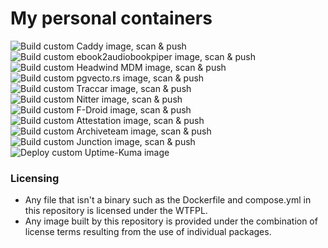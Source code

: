 # My personal containers

![Build custom Caddy image, scan & push](https://github.com/pinoykrissmith/containers/actions/workflows/build-caddy.yml/badge.svg)
![Build custom ebook2audiobookpiper image, scan & push](https://github.com/pinoykrissmith/containers/actions/workflows/build-ebook2audiobookpiper.yml/badge.svg)
![Build custom Headwind MDM image, scan & push](https://github.com/pinoykrissmith/containers/actions/workflows/build-headwind.yml/badge.svg)
![Build custom pgvecto.rs image, scan & push](https://github.com/pinoykrissmith/containers/actions/workflows/build-pgvecto.yml/badge.svg)
![Build custom Traccar image, scan & push](https://github.com/pinoykrissmith/containers/actions/workflows/build-traccar.yml/badge.svg)
![Build custom Nitter image, scan & push](https://github.com/pinoykrissmith/containers/actions/workflows/build-nitter.yml/badge.svg)
![Build custom F-Droid image, scan & push](https://github.com/pinoykrissmith/containers/actions/workflows/build-fdroid.yml/badge.svg)
![Build custom Attestation image, scan & push](https://github.com/pinoykrissmith/containers/actions/workflows/build-attestation.yml/badge.svg)
![Build custom Archiveteam image, scan & push](https://github.com/pinoykrissmith/containers/actions/workflows/build-archiveteam.yml/badge.svg)
![Build custom Junction image, scan & push](https://github.com/pinoykrissmith/containers/actions/workflows/build-junction.yml/badge.svg)
![Deploy custom Uptime-Kuma image](https://github.com/pinoykrissmith/containers/actions/workflows/deploy-uptime-kuma.yml/badge.svg)

### Licensing
- Any file that isn't a binary such as the Dockerfile and compose.yml in this repository is licensed under the WTFPL.
- Any image built by this repository is provided under the combination of license terms resulting from the use of individual packages.
